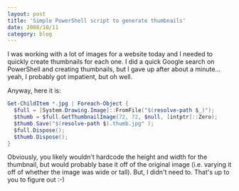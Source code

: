```yaml
---
layout: post
title: 'Simple PowerShell script to generate thumbnails'
date: 2008/10/11
category: blog
---
```


I was working with a lot of images for a website today and I needed to quickly create thumbnails for each one. I did a
quick Google search on PowerShell and creating thumbnails, but I gave up after about a minute... yeah, I probably got
impatient, but oh well.

Anyway, here it is:

```ps1
Get-ChildItem *.jpg | Foreach-Object {
  $full = [System.Drawing.Image]::FromFile("$(resolve-path $_)");
  $thumb = $full.GetThumbnailImage(72, 72, $null, [intptr]::Zero);
  $thumb.Save("$(resolve-path $).thumb.jpg" );
  $full.Dispose();
  $thumb.Dispose();
}
```

Obviously, you likely wouldn't hardcode the height and width for the thumbnail, but would probably base it off of the
original image (i.e. varying it off of whether the image was wide or tall). But, I didn't need to. That's up to you to
figure out :-)
